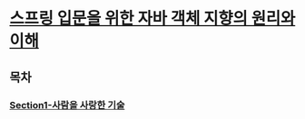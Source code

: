 # [스프링 입문을 위한 자바 객체 지향의 원리와 이해](http://www.yes24.com/Product/Goods/17350624)

## 목차
### [Section1-사람을 사랑한 기술](Section1.md)